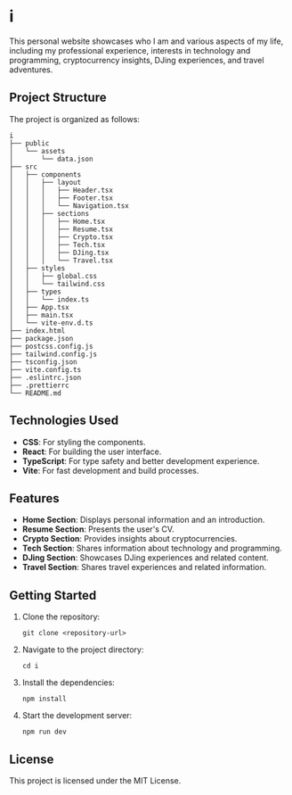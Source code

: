 # i

This personal website showcases who I am and various aspects of my life, including my professional experience, interests in technology and programming, cryptocurrency insights, DJing experiences, and travel adventures.

## Project Structure

The project is organized as follows:

```
i
├── public
│   └── assets
│       └── data.json
├── src
│   ├── components
│   │   ├── layout
│   │   │   ├── Header.tsx
│   │   │   ├── Footer.tsx
│   │   │   └── Navigation.tsx
│   │   ├── sections
│   │   │   ├── Home.tsx
│   │   │   ├── Resume.tsx
│   │   │   ├── Crypto.tsx
│   │   │   ├── Tech.tsx
│   │   │   ├── DJing.tsx
│   │   │   └── Travel.tsx
│   ├── styles
│   │   ├── global.css
│   │   └── tailwind.css
│   ├── types
│   │   └── index.ts
│   ├── App.tsx
│   ├── main.tsx
│   └── vite-env.d.ts
├── index.html
├── package.json
├── postcss.config.js
├── tailwind.config.js
├── tsconfig.json
├── vite.config.ts
├── .eslintrc.json
├── .prettierrc
└── README.md
```

## Technologies Used

- **CSS**: For styling the components.
- **React**: For building the user interface.
- **TypeScript**: For type safety and better development experience.
- **Vite**: For fast development and build processes.

## Features

- **Home Section**: Displays personal information and an introduction.
- **Resume Section**: Presents the user's CV.
- **Crypto Section**: Provides insights about cryptocurrencies.
- **Tech Section**: Shares information about technology and programming.
- **DJing Section**: Showcases DJing experiences and related content.
- **Travel Section**: Shares travel experiences and related information.

## Getting Started

1. Clone the repository:
    ```
    git clone <repository-url>
    ```
2. Navigate to the project directory:
    ```
    cd i
    ```
3. Install the dependencies:
    ```
    npm install
    ```
4. Start the development server:
    ```
    npm run dev
    ```

## License

This project is licensed under the MIT License.
